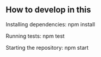 ## How to develop in this

Installing dependencies: npm install

Running tests: npm test

Starting the repository: npm start